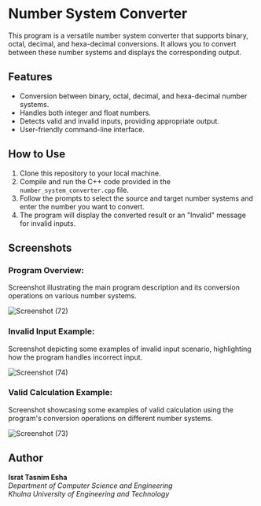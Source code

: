 # Number System Converter

This program is a versatile number system converter that supports binary, octal, decimal, and hexa-decimal conversions. It allows you to convert between these number systems and displays the corresponding output.

## Features

- Conversion between binary, octal, decimal, and hexa-decimal number systems.
- Handles both integer and float numbers.
- Detects valid and invalid inputs, providing appropriate output.
- User-friendly command-line interface.

## How to Use

1. Clone this repository to your local machine.
2. Compile and run the C++ code provided in the `number_system_converter.cpp` file.
3. Follow the prompts to select the source and target number systems and enter the number you want to convert.
4. The program will display the converted result or an "Invalid" message for invalid inputs.

## Screenshots

### Program Overview:
Screenshot illustrating the main program description and its conversion operations on various number systems.

![Screenshot (72)](https://github.com/IsratTasnimEsha/Number-System-Converter/assets/88322977/1df5f530-656e-404a-84c5-230a34fc275f)

### Invalid Input Example:
Screenshot depicting some examples of invalid input scenario, highlighting how the program handles incorrect input.

![Screenshot (74)](https://github.com/IsratTasnimEsha/Number-System-Converter/assets/88322977/10a7cf57-2229-4ed6-b1b7-1cd2c1909b4c)

### Valid Calculation Example:
Screenshot showcasing some examples of valid calculation using the program's conversion operations on different number systems.

![Screenshot (73)](https://github.com/IsratTasnimEsha/Number-System-Converter/assets/88322977/2cd6374e-d7a3-4da7-a759-b0a20e743e9d)

## Author

**Israt Tasnim Esha**  
*Department of Computer Science and Engineering*  
*Khulna University of Engineering and Technology*

